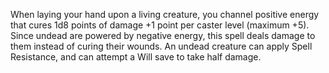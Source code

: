 When laying your hand upon a living creature, you channel positive energy that cures 1d8 points of damage +1 point per caster level (maximum +5). Since undead are powered by negative energy, this spell deals damage to them instead of curing their wounds. An undead creature can apply Spell Resistance, and can attempt a Will save to take half damage.